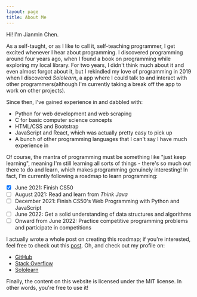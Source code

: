 ```yaml
---
layout: page
title: About Me
---
```


Hi! I'm Jianmin Chen.

As a self-taught, or as I like to call it, self-teaching programmer, I get excited whenever I hear about programming. I discovered programming around four years ago, when I found a book on programming while exploring my local library. For two years, I didn't think much about it and even almost forgot about it, but I rekindled my love of programming in 2019 when I discovered *Sololearn*, a app where I could talk to and interact with other programmers(although I'm currently taking a break off the app to work on other projects).

Since then, I've gained experience in and dabbled with:

* Python for web development and web scraping
* C for basic computer science concepts
* HTML/CSS and Bootstrap
* JavaScript and React, which was actually pretty easy to pick up
* A bunch of other programming languages that I can't say I have much experience in

Of course, the mantra of programming must be something like "just keep learning", meaning I'm still learning all sorts of things - there's so much out there to do and learn, which makes programming genuinely interesting! In fact, I'm currently following a roadmap to learn programming:
- [X] June 2021: Finish CS50
- [ ] August 2021: Read and learn from *Think Java*
- [ ] December 2021: Finish CS50's Web Programming with Python and JavaScript
- [ ] June 2022: Get a solid understanding of data structures and algorithms
- [ ] Onward from June 2022: Practice competitive programming problems and participate in competitions

I actually wrote a whole post on creating this roadmap; if you're interested, feel free to check out this [post](https://jianmin-chen.github.io/blog/others/plans/2021/05/14/my-programming-roadmap.html). Oh, and check out my profile on:
* [GitHub](https://github.com/jianmin-chen)
* [Stack Overflow](https://stackoverflow.com/users/12561168/detectivecamel)
* [Sololearn](https://www.sololearn.com/profile/15316562)

Finally, the content on this website is licensed under the MIT license. In other words, you're free to use it!
